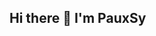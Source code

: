 ## Hi there 👋 I'm PauxSy

<!--
**PauxSy/PauxSy** is a ✨ _special_ ✨ repository because its `README.md` (this file) appears on your GitHub profile.

Here are some ideas to get you started:

##- 🔭 I’m currently working on creating an AI project for my university using OpenAI and ChromaDB.
- 🌱 I’m currently learning ...
- 👯 I’m looking to collaborate on ...
- 🤔 I’m looking for help with ...
- 💬 Ask me about ...
- 📫 How to reach me: ...
- 😄 Pronouns: ...
- ⚡ Fun fact: ...
-->

